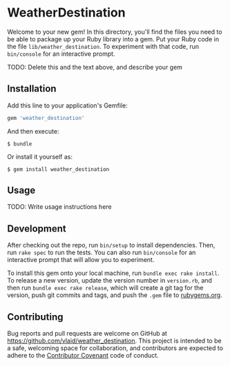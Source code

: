 # WeatherDestination

Welcome to your new gem! In this directory, you'll find the files you need to be able to package up your Ruby library into a gem. Put your Ruby code in the file `lib/weather_destination`. To experiment with that code, run `bin/console` for an interactive prompt.

TODO: Delete this and the text above, and describe your gem

## Installation

Add this line to your application's Gemfile:

```ruby
gem 'weather_destination'
```

And then execute:

    $ bundle

Or install it yourself as:

    $ gem install weather_destination

## Usage

TODO: Write usage instructions here

## Development

After checking out the repo, run `bin/setup` to install dependencies. Then, run `rake spec` to run the tests. You can also run `bin/console` for an interactive prompt that will allow you to experiment.

To install this gem onto your local machine, run `bundle exec rake install`. To release a new version, update the version number in `version.rb`, and then run `bundle exec rake release`, which will create a git tag for the version, push git commits and tags, and push the `.gem` file to [rubygems.org](https://rubygems.org).

## Contributing

Bug reports and pull requests are welcome on GitHub at https://github.com/vlaid/weather_destination. This project is intended to be a safe, welcoming space for collaboration, and contributors are expected to adhere to the [Contributor Covenant](http://contributor-covenant.org) code of conduct.
